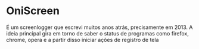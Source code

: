 # OniScreen

É um screenlogger que escrevi muitos anos atrás, precisamente em 2013. A ideia principal gira em torno de saber o status de programas como firefox, chrome, opera e a partir disso iniciar ações de registro de tela
